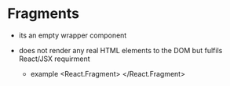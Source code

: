 # Fragments
- its an empty wrapper component
- does not render any real HTML elements to the DOM but fulfils React/JSX requirment

  -  example
      <React.Fragment>
      <AddUser onAddUser={addUserHandler} />
      <UsersList users={usersList} />
    </React.Fragment>
  

